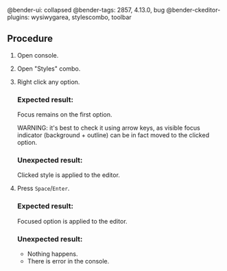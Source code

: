 @bender-ui: collapsed
@bender-tags: 2857, 4.13.0, bug
@bender-ckeditor-plugins: wysiwygarea, stylescombo, toolbar

## Procedure

1. Open console.
2. Open "Styles" combo.
3. Right click any option.

	### Expected result:

	Focus remains on the first option.

	WARNING: it's best to check it using arrow keys, as visible focus indicator (background + outline) can be in fact moved to the clicked option.

	### Unexpected result:

	Clicked style is applied to the editor.
4. Press `Space`/`Enter`.

	### Expected result:

	Focused option is applied to the editor.

	### Unexpected result:

	* Nothing happens.
	* There is error in the console.
